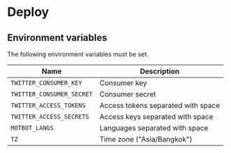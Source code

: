 # Deploy

## Environment variables

The following environment variables must be set.

| Name                      | Description                        |
|---------------------------|------------------------------------|
| `TWITTER_CONSUMER_KEY`    | Consumer key                       |
| `TWITTER_CONSUMER_SECRET` | Consumer secret                    |
| `TWITTER_ACCESS_TOKENS`   | Access tokens separated with space |
| `TWITTER_ACCESS_SECRETS`  | Access keys separated with space   |
| `MOTBOT_LANGS`            | Languages separated with space     |
| `TZ`                      | Time zone ("Asia/Bangkok")         |
